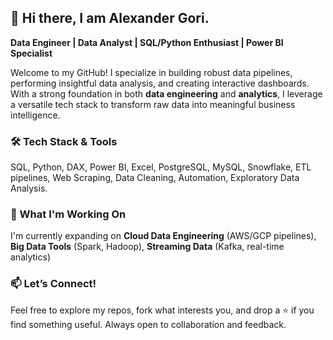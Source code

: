 ## 👋 Hi there, I am Alexander Gori.

**Data Engineer | Data Analyst | SQL/Python Enthusiast | Power BI Specialist**

Welcome to my GitHub! I specialize in building robust data pipelines, performing insightful data analysis, and creating interactive dashboards. With a strong foundation in both **data engineering** and **analytics**, I leverage a versatile tech stack to transform raw data into meaningful business intelligence.

### 🛠️ Tech Stack & Tools
SQL, Python, DAX, Power BI, Excel, PostgreSQL, MySQL, Snowflake, ETL pipelines, Web Scraping, Data Cleaning, Automation, Exploratory Data Analysis.

### 🚀 What I'm Working On

I'm currently expanding on **Cloud Data Engineering** (AWS/GCP pipelines), **Big Data Tools** (Spark, Hadoop), **Streaming Data** (Kafka, real-time analytics)

### 📫 Let’s Connect!

Feel free to explore my repos, fork what interests you, and drop a ⭐ if you find something useful. Always open to collaboration and feedback.

